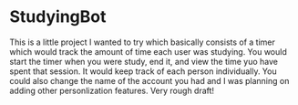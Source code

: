 # StudyingBot
 
This is a little project I wanted to try which basically consists of a timer which would track the amount of time each user
was studying. You would start the timer when you were study, end it, and view the time yuo have spent that session. It would keep
track of each person individually. You could also change the name of the account you had and I was planning on adding
other personlization features. Very rough draft!